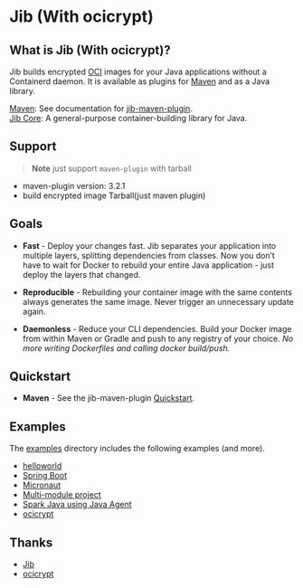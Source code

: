 # Jib (With ocicrypt)

## What is Jib (With ocicrypt)?

Jib builds encrypted [OCI](https://github.com/opencontainers/image-spec) images for your Java applications without a Containerd daemon. It is available as plugins for [Maven](jib-maven-plugin) and as a Java library.

[Maven](https://maven.apache.org/): See documentation for [jib-maven-plugin](jib-maven-plugin).\
[Jib Core](jib-core): A general-purpose container-building library for Java.

## Support

> **Note**
> just support `maven-plugin` with tarball

* maven-plugin version: 3.2.1
* build encrypted image Tarball(just maven plugin)

## Goals

* **Fast** - Deploy your changes fast. Jib separates your application into multiple layers, splitting dependencies from classes. Now you don’t have to wait for Docker to rebuild your entire Java application - just deploy the layers that changed.

* **Reproducible** - Rebuilding your container image with the same contents always generates the same image. Never trigger an unnecessary update again.

* **Daemonless** - Reduce your CLI dependencies. Build your Docker image from within Maven or Gradle and push to any registry of your choice. *No more writing Dockerfiles and calling docker build/push.*

## Quickstart

* **Maven** - See the jib-maven-plugin [Quickstart](jib-maven-plugin#quickstart).

## Examples

The [examples](examples) directory includes the following examples (and more).
* [helloworld](examples/helloworld)
* [Spring Boot](examples/spring-boot)
* [Micronaut](examples/micronaut)
* [Multi-module project](examples/multi-module)
* [Spark Java using Java Agent](examples/java-agent)
* [ocicrypt](examples/ocicrypt)

## Thanks

* [Jib](https://github.com/GoogleContainerTools/jib)
* [ocicrypt](https://github.com/containers/ocicrypt)
